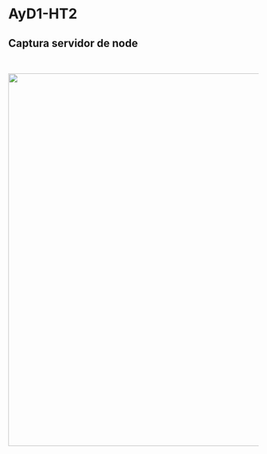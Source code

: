 # AyD1-HT2

## Captura servidor de node

</br>
<p align="center">
<img width="750" src="https://user-images.githubusercontent.com/57465474/153029091-73ca509d-ee29-46eb-bab7-41634b146efb.jpg">
</p>
